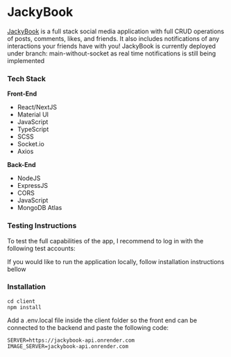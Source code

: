 # JackyBook

[JackyBook](https://jackybook.vercel.app/) is a full stack social media application with full CRUD operations of posts, comments, likes, and friends. It also includes notifications of any interactions your friends have with you!
JackyBook is currently deployed under branch: main-without-socket as real time notifications is still being implemented 

### Tech Stack
<b>Front-End</b>
  * React/NextJS
  * Material UI
  * JavaScript
  * TypeScript
  * SCSS
  * Socket.io
  * Axios
 
<b>Back-End</b>
 * NodeJS
 * ExpressJS
 * CORS
 * JavaScript
 * MongoDB Atlas

### Testing Instructions
To test the full capabilities of the app, I recommend to log in with the following test accounts:

If you would like to run the application locally, follow installation instructions bellow

### Installation 

```
cd client
npm install
```
Add a .env.local file inside the client folder so the front end can be connected to the backend and paste the following code:
```
SERVER=https://jackybook-api.onrender.com
IMAGE_SERVER=jackybook-api.onrender.com
```
